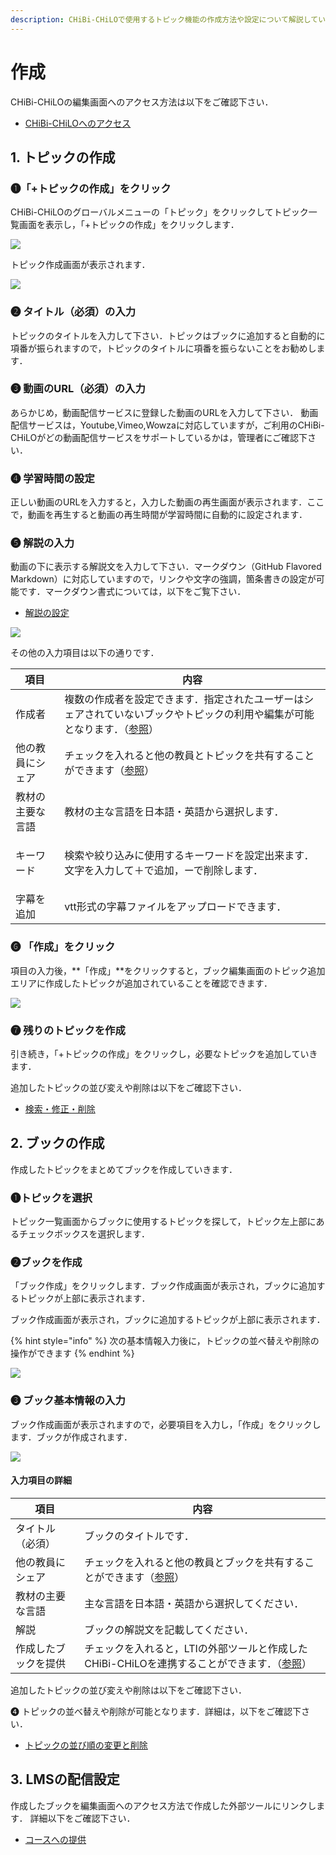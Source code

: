 ```yaml
---
description: CHiBi-CHiLOで使用するトピック機能の作成方法や設定について解説しています．
---
```


# 作成

CHiBi-CHiLOの編集画面へのアクセス方法は以下をご確認下さい．

* [CHiBi-CHiLOへのアクセス](../../start/access.md)

## 1. トピックの作成

### ❶「+トピックの作成」をクリック

CHiBi-CHiLOのグローバルメニューの「トピック」をクリックしてトピック一覧画面を表示し，「+トピックの作成」をクリックします．

![](<../../.gitbook/assets/image (127).png>)

トピック作成画面が表示されます．

![](<../../.gitbook/assets/image (440).png>)

### ❷ タイトル（必須）の入力

トピックのタイトルを入力して下さい．トピックはブックに追加すると自動的に項番が振られますので，トピックのタイトルに項番を振らないことをお勧めします．

### ❸ 動画のURL（必須）の入力

あらかじめ，動画配信サービスに登録した動画のURLを入力して下さい． 動画配信サービスは，Youtube,Vimeo,Wowzaに対応していますが，ご利用のCHiBi-CHiLOがどの動画配信サービスをサポートしているかは，管理者にご確認下さい．

### ❹ 学習時間の設定

正しい動画のURLを入力すると，入力した動画の再生画面が表示されます．ここで，動画を再生すると動画の再生時間が学習時間に自動的に設定されます．

### ❺ 解説の入力

動画の下に表示する解説文を入力して下さい．マークダウン（GitHub Flavored Markdown）に対応していますので，リンクや文字の強調，箇条書きの設定が可能です．マークダウン書式については，以下をご覧下さい．

* [解説の設定](commentary.md)

![](<../../.gitbook/assets/image (280).png>)

その他の入力項目は以下の通りです．

| 項目       | 内容                                                                            |
| -------- | ----------------------------------------------------------------------------- |
| 作成者      | 複数の作成者を設定できます．指定されたユーザーはシェアされていないブックやトピックの利用や編集が可能となります．（[参照](author.md)） |
| 他の教員にシェア | チェックを入れると他の教員とトピックを共有することができます（[参照](share.md)）                        |
| 教材の主要な言語 | 教材の主な言語を日本語・英語から選択します．                                                        |
| キーワード    | <p>検索や絞り込みに使用するキーワードを設定出来ます．<br>文字を入力して＋で追加，ーで削除します．</p>                      |
| 字幕を追加    | vtt形式の字幕ファイルをアップロードできます．                                                      |

### ❻ 「作成」をクリック

項目の入力後，\*\*「作成」\*\*をクリックすると，ブック編集画面のトピック追加エリアに作成したトピックが追加されていることを確認できます．

![](<../../.gitbook/assets/image (364).png>)

### ❼ 残りのトピックを作成

引き続き，「+トピックの作成」をクリックし，必要なトピックを追加していきます．

追加したトピックの並び変えや削除は以下をご確認下さい．

* [検索・修正・削除](edit.md)

## 2. ブックの作成

作成したトピックをまとめてブックを作成していきます．

### ❶トピックを選択

トピック一覧画面からブックに使用するトピックを探して，トピック左上部にあるチェックボックスを選択します．

### ❷ブックを作成

「ブック作成」をクリックします．ブック作成画面が表示され，ブックに追加するトピックが上部に表示されます．

ブック作成画面が表示され，ブックに追加するトピックが上部に表示されます．

{% hint style="info" %}
次の基本情報入力後に，トピックの並べ替えや削除の操作ができます
{% endhint %}

![](<../../.gitbook/assets/image (211).png>)

### ❸ ブック基本情報の入力

ブック作成画面が表示されますので，必要項目を入力し，「作成」をクリックします．ブックが作成されます．

![](<../../.gitbook/assets/image (403).png>)

#### 入力項目の詳細

| 項目         | 内容                                                                        |
| ---------- | ------------------------------------------------------------------------- |
| タイトル（必須）   | ブックのタイトルです．                                                               |
| 他の教員にシェア   | チェックを入れると他の教員とブックを共有することができます（[参照](../book/share.md)）                     |
| 教材の主要な言語   | 主な言語を日本語・英語から選択してください．                                                    |
| 解説         | ブックの解説文を記載してください．                                                         |
| 作成したブックを提供 | チェックを入れると，LTIの外部ツールと作成したCHiBi-CHiLOを連携することができます．（[参照](../book/offer.md)） |

追加したトピックの並び変えや削除は以下をご確認下さい．

❹ トピックの並べ替えや削除が可能となります．詳細は，以下をご確認下さい．

* [トピックの並び順の変更と削除](../book/topic_management/topic-order.md)

## 3. LMSの配信設定

作成したブックを編集画面へのアクセス方法で作成した外部ツールにリンクします． 詳細以下をご確認下さい．

* [コースへの提供](../book/offer.md)
